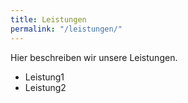 ```yaml
---
title: Leistungen
permalink: "/leistungen/"
---
```


Hier beschreiben wir unsere Leistungen.

- Leistung1
- Leistung2
